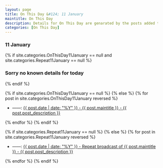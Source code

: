 ```yaml
---
layout: page
title: On This Day &#124; 11 January
maintitle: On This Day
description: Details for On This Day are genarated by the posts added to the website so the content is subject to changes/updates over time.
categories: [On This Day]
---
```


<h3>11 January</h3>

{% if site.categories.OnThisDay11January == null and site.categories.Repeat11January == null %}
  <h3>Sorry no known details for today</h3>
{% endif %}

{% if site.categories.OnThisDay11January == null %}
{% else %}
{% for post in site.categories.OnThisDay11January reversed %}
<ul>
<li> ——: <a href="{{ post.url }}">{{ post.date | date: "%Y" }} - {{ post.maintitle }} - {{ post.post_description }}</a></li>
</ul>
{% endfor %}
{% endif %}

{% if site.categories.Repeat11January == null %}
{% else %}
{% for post in site.categories.Repeat11January reversed %}
<ul>
<li> ——: <a href="{{ post.url }}">{{ post.date | date: "%Y" }} - Repeat broadcast of {{ post.maintitle }} - {{ post.post_description }}</a></li>
</ul>
{% endfor %}
{% endif %}
